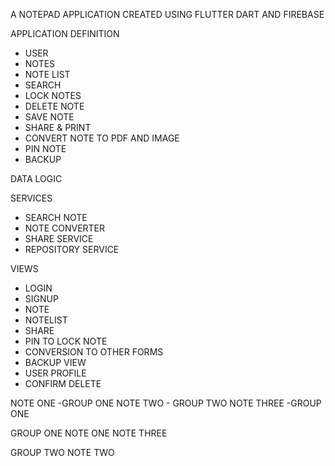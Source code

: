A NOTEPAD APPLICATION CREATED USING FLUTTER DART AND FIREBASE

APPLICATION DEFINITION
 - USER
 - NOTES
 - NOTE LIST
 - SEARCH
 - LOCK NOTES
 - DELETE NOTE
 - SAVE NOTE
 - SHARE & PRINT
 - CONVERT NOTE TO PDF AND IMAGE
 - PIN NOTE
 - BACKUP

DATA LOGIC
 <!-- - USER -->
 <!-- - NOTE -->

SERVICES
 - SEARCH NOTE
 - NOTE CONVERTER
 - SHARE SERVICE
 - REPOSITORY SERVICE

VIEWS
 - LOGIN
 - SIGNUP
 - NOTE
 - NOTELIST
 - SHARE
 - PIN TO LOCK NOTE
 - CONVERSION TO OTHER FORMS
 - BACKUP VIEW
 - USER PROFILE
 - CONFIRM DELETE


 NOTE ONE -GROUP ONE
 NOTE TWO - GROUP TWO
 NOTE THREE -GROUP ONE
 
 GROUP ONE
 NOTE ONE 
 NOTE THREE

 GROUP TWO
 NOTE TWO
